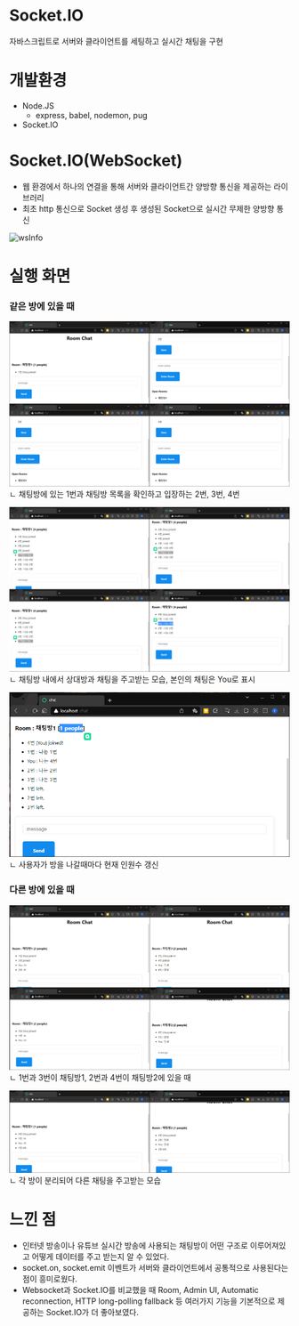 # Socket.IO
자바스크립트로 서버와 클라이언트를 세팅하고 실시간 채팅을 구현


# 개발환경
- Node.JS
  - express, babel, nodemon, pug
- Socket.IO


# Socket.IO(WebSocket)
- 웹 환경에서 하나의 연결을 통해 서버와 클라이언트간 양방향 통신을 제공하는 라이브러리
- 최초 http 통신으로 Socket 생성 후 생성된 Socket으로 실시간 무제한 양방향 통신

![wsInfo](https://img1.daumcdn.net/thumb/R1280x0/?scode=mtistory2&fname=https%3A%2F%2Fblog.kakaocdn.net%2Fdn%2FD7H9g%2FbtrV6dPzOCG%2Fmmz0gCCsxzkbv903ptRX71%2Fimg.png)

# 실행 화면
### 같은 방에 있을 때
![test1](./img/test1.PNG)
ㄴ 채팅방에 있는 1번과 채팅방 목록을 확인하고 입장하는 2번, 3번, 4번

![test2](./img/test2.PNG)
ㄴ 채팅방 내에서 상대방과 채팅을 주고받는 모습, 본인의 채팅은 You로 표시

![test3](./img/test3.PNG)
ㄴ 사용자가 방을 나갈때마다 현재 인원수 갱신

### 다른 방에 있을 때
![split1](./img/split1.PNG)
ㄴ 1번과 3번이 채팅방1, 2번과 4번이 채팅방2에 있을 때

![split2](./img/split2.PNG)
ㄴ 각 방이 분리되어 다른 채팅을 주고받는 모습

# 느낀 점
- 인터넷 방송이나 유튜브 실시간 방송에 사용되는 채팅방이 어떤 구조로 이루어져있고 어떻게 데이터를 주고 받는지 알 수 있었다.
- socket.on, socket.emit 이벤트가 서버와 클라이언트에서 공통적으로 사용된다는 점이 흥미로웠다.
- Websocket과 Socket.IO를 비교했을 때 Room, Admin UI, Automatic reconnection, HTTP long-polling fallback 등 여러가지 기능을 기본적으로 제공하는 Socket.IO가 더 좋아보였다.
